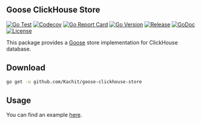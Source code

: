 ## Goose ClickHouse Store
[![Go Test](https://github.com/Kachit/goose-clickhouse-store/actions/workflows/tests.yml/badge.svg)](https://github.com/Kachit/goose-clickhouse-store/actions)
[![Codecov](https://codecov.io/github/Kachit/goose-clickhouse-store/graph/badge.svg)](https://codecov.io/github/Kachit/goose-clickhouse-store)
[![Go Report Card](https://goreportcard.com/badge/github.com/kachit/goose-clickhouse-store)](https://goreportcard.com/report/github.com/kachit/goose-clickhouse-store)
[![Go Version](https://img.shields.io/github/go-mod/go-version/Kachit/goose-clickhouse-store)](https://go.dev/doc/go1.24)
[![Release](https://img.shields.io/github/v/release/Kachit/goose-clickhouse-store.svg)](https://github.com/Kachit/goose-clickhouse-store/releases)
[![GoDoc](https://img.shields.io/badge/go.dev-reference-brightgreen?logo=go&logoColor=white&style=flat)](https://pkg.go.dev/github.com/kachit/goose-clickhouse-store)
[![License](https://img.shields.io/github/license/Kachit/goose-clickhouse-store)](https://github.com/Kachit/goose-clickhouse-store/blob/master/LICENSE)

This package provides a [Goose](https://github.com/pressly/goose) store implementation for ClickHouse database.

## Download

```bash
go get -u github.com/Kachit/goose-clickhouse-store
```

## Usage

You can find an example [here](https://github.com/Kachit/goose-clickhouse-store/example).